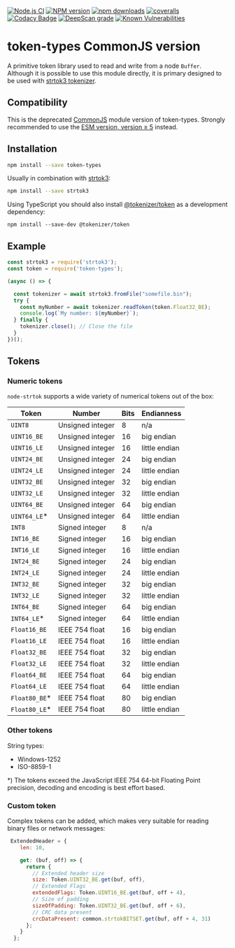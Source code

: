 [![Node.js CI](https://github.com/Borewit/token-types/actions/workflows/nodejs-ci.yml/badge.svg)](https://github.com/Borewit/token-types/actions/workflows/nodejs-ci.yml)
[![NPM version](https://badge.fury.io/js/token-types.svg)](https://npmjs.org/package/token-types)
[![npm downloads](http://img.shields.io/npm/dm/token-types.svg)](https://npmcharts.com/compare/token-types,strtok3?start=1200&interval=30)
[![coveralls](https://coveralls.io/repos/github/Borewit/token-types/badge.svg?branch=master)](https://coveralls.io/github/Borewit/token-types?branch=master)
[![Codacy Badge](https://api.codacy.com/project/badge/Grade/4723ce4613fc49cda8db5eed29f18834)](https://www.codacy.com/app/Borewit/token-types?utm_source=github.com&amp;utm_medium=referral&amp;utm_content=Borewit/token-types&amp;utm_campaign=Badge_Grade)
[![DeepScan grade](https://deepscan.io/api/teams/5165/projects/6940/branches/61852/badge/grade.svg)](https://deepscan.io/dashboard#view=project&tid=5165&pid=6940&bid=61852)
[![Known Vulnerabilities](https://snyk.io/test/github/Borewit/token-types/badge.svg?targetFile=package.json)](https://snyk.io/test/github/Borewit/token-types?targetFile=package.json)

# token-types CommonJS version

A primitive token library used to read and write from a node `Buffer`.
Although it is possible to use this module directly, it is primary designed to be used with [strtok3 tokenizer](https://github.com/Borewit/strtok3).

## Compatibility

This is the deprecated [CommonJS](https://en.wikipedia.org/wiki/CommonJS) module version of token-types. 
Strongly recommended to use the [ESM version, version ≥ 5](https://github.com/Borewit/token-types) instead.

## Installation

```sh
npm install --save token-types
```
Usually in combination with [strtok3](https://github.com/Borewit/strtok3):
```sh
npm install --save strtok3
```

Using TypeScript you should also install [@tokenizer/token](https://github.com/Borewit/tokenizer-token) as a development
dependency:

```shell
npm install --save-dev @tokenizer/token
```


## Example

```js
const strtok3 = require('strtok3');
const token = require('token-types');

(async () => {

  const tokenizer = await strtok3.fromFile("somefile.bin");
  try {
    const myNumber = await tokenizer.readToken(token.Float32_BE);
    console.log(`My number: ${myNumber}`);
  } finally {
    tokenizer.close(); // Close the file
  }
})();
```

## Tokens

### Numeric tokens

`node-strtok` supports a wide variety of numerical tokens out of the box:

| Token         | Number           | Bits | Endianness     |
|---------------|------------------|------|----------------|
| `UINT8`       | Unsigned integer |    8 | n/a            |
| `UINT16_BE`   | Unsigned integer |   16 | big endian     |
| `UINT16_LE`   | Unsigned integer |   16 | little endian  |
| `UINT24_BE`   | Unsigned integer |   24 | big endian     |
| `UINT24_LE`   | Unsigned integer |   24 | little endian  |
| `UINT32_BE`   | Unsigned integer |   32 | big endian     |
| `UINT32_LE`   | Unsigned integer |   32 | little endian  |
| `UINT64_BE`   | Unsigned integer |   64 | big endian     |
| `UINT64_LE`*  | Unsigned integer |   64 | little endian  |
| `INT8`        | Signed integer   |    8 | n/a            |
| `INT16_BE`    | Signed integer   |   16 | big endian     |
| `INT16_LE`    | Signed integer   |   16 | little endian  |
| `INT24_BE`    | Signed integer   |   24 | big endian     |
| `INT24_LE`    | Signed integer   |   24 | little endian  |
| `INT32_BE`    | Signed integer   |   32 | big endian     |
| `INT32_LE`    | Signed integer   |   32 | little endian  |
| `INT64_BE`    | Signed integer   |   64 | big endian     |
| `INT64_LE`*   | Signed integer   |   64 | little endian  |
| `Float16_BE`  | IEEE 754 float   |   16 | big endian     |
| `Float16_LE`  | IEEE 754 float   |   16 | little endian  |
| `Float32_BE`  | IEEE 754 float   |   32 | big endian     |
| `Float32_LE`  | IEEE 754 float   |   32 | little endian  |
| `Float64_BE`  | IEEE 754 float   |   64 | big endian     |
| `Float64_LE`  | IEEE 754 float   |   64 | little endian  |
| `Float80_BE`* | IEEE 754 float   |   80 | big endian     |
| `Float80_LE`* | IEEE 754 float   |   80 | little endian  |

### Other tokens

String types:
*   Windows-1252
*   ISO-8859-1
  
*) The tokens exceed the JavaScript IEEE 754 64-bit Floating Point precision, decoding and encoding is best effort based.

### Custom token

Complex tokens can be added, which makes very suitable for reading binary files or network messages:
```js
 ExtendedHeader = {
    len: 10,

    get: (buf, off) => {
      return {
        // Extended header size
        size: Token.UINT32_BE.get(buf, off),
        // Extended Flags
        extendedFlags: Token.UINT16_BE.get(buf, off + 4),
        // Size of padding
        sizeOfPadding: Token.UINT32_BE.get(buf, off + 6),
        // CRC data present
        crcDataPresent: common.strtokBITSET.get(buf, off + 4, 31)
      };
    }
  };
```
